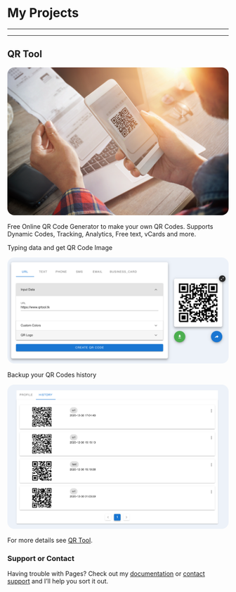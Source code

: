 # My Projects
---
---

## QR Tool

<p align="center" width="100%">
  <img src="images/qr_tool_cover.png" style="border-radius: 16px"> 
</p>

Free Online QR Code Generator to make your own QR Codes. Supports Dynamic Codes, Tracking, Analytics, Free text, vCards and more.

Typing data and get QR Code Image

<p align="center" width="100%">
  <img src="images/qr_tool_generate.png" style="border-radius: 16px"> 
</p>

Backup your QR Codes history

<p align="center" width="100vw">
  <img src="images/qr_tool_history.jpg" style="border-radius: 16px"> 
</p>

For more details see [QR Tool](https://www.qrtool.tk).

### Support or Contact

Having trouble with Pages? Check out my [documentation](https://docs.github.com/categories/github-pages-basics/) or [contact support](https://support.github.com/contact) and I’ll help you sort it out.
